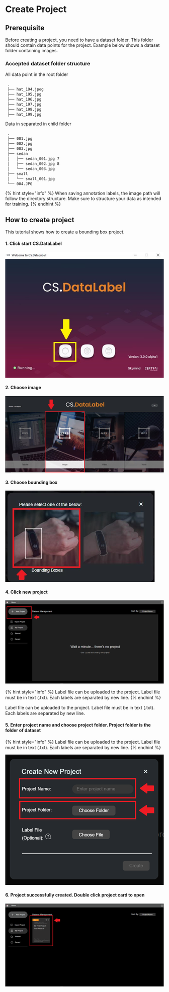 # Create Project

## Prerequisite

Before creating a project, you need to have a dataset folder. This folder should contain data points for the project. Example below shows a dataset folder containing images.

### Accepted dataset folder structure

All data point in the root folder

```text
 .
 ├── hat_194.jpeg
 ├── hat_195.jpg
 ├── hat_196.jpg
 ├── hat_197.jpg
 ├── hat_198.jpg
 ├── hat_199.jpg
```

Data in separated in child folder

```text
 .
 ├── 001.jpg
 ├── 002.jpg
 ├── 003.jpg
 ├── sedan
 │   ├── sedan_001.jpg 7 
 │   ├── sedan_002.jpg 8 
 │   └── sedan_003.jpg
 ├── small
 │   └── small_001.jpg
 └── 004.JPG
```

{% hint style="info" %}
When saving annotation labels, the image path will follow the directory structure. Make sure to structure your data as intended for training.
{% endhint %}

## How to create project

This tutorial shows how to create a bounding box project.

#### 1. Click start CS.DataLabel

![](../../.gitbook/assets/img5.jpg)

#### **2. Choose image**

![](../../.gitbook/assets/img7.jpg)

#### **3. Choose bounding box**

![](../../.gitbook/assets/img8.jpg)

#### **4. Click new project**

![](../../.gitbook/assets/4%20%282%29.png)

{% hint style="info" %}
Label ﬁle can be uploaded to the project. Label ﬁle must be in text \(.txt\). Each labels are separated by new line.
{% endhint %}

Label ﬁle can be uploaded to the project. Label ﬁle must be in text \(.txt\). Each labels are separated by new line.

#### **5. Enter project name and choose project folder. Project folder is the folder of dataset**

{% hint style="info" %}
Label ﬁle can be uploaded to the project. Label ﬁle must be in text \(.txt\). Each labels are separated by new line.
{% endhint %}

![](../../.gitbook/assets/6%20%283%29.png)

#### **6. Project successfully created. Double click project card to open**

![](../../.gitbook/assets/7.png)

